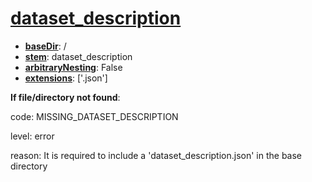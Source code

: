 # [dataset_description](./psychDS-docs/objects/files/dataset_description.md "The metadata file 'dataset_description.json' is a JSON file describing the dataset.")

- [**baseDir**](./psychDS-docs/meta/defs/baseDir.md "Name of the directory under which the file object is expected to appear."): /
- [**stem**](./psychDS-docs/meta/defs/stem.md "Portion of the filename which excludes the extension."): dataset_description
- [**arbitraryNesting**](./psychDS-docs/meta/defs/arbitraryNesting.md "Indicator for whether a given file object is allowed to be nested within an arbitrary number of subdirectories."): False
- [**extensions**](./psychDS-docs/meta/defs/extensions.md "Extension of current file including initial dot"): ['.json']

**If file/directory not found**:

code: MISSING_DATASET_DESCRIPTION

level: error

reason: It is required to include a 'dataset_description.json' in the base directory